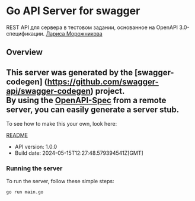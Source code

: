 # Go API Server for swagger

REST API для сервера в тестовом задании, основанное на OpenAPI 3.0-спецификации.  [Лариса Морожникова](https://t.me/l_milk)

## Overview
This server was generated by the [swagger-codegen]
(https://github.com/swagger-api/swagger-codegen) project.  
By using the [OpenAPI-Spec](https://github.com/OAI/OpenAPI-Specification) from a remote server, you can easily generate a server stub.  
-

To see how to make this your own, look here:

[README](https://github.com/swagger-api/swagger-codegen/blob/master/README.md)

- API version: 1.0.0
- Build date: 2024-05-15T12:27:48.579394541Z[GMT]


### Running the server
To run the server, follow these simple steps:

```
go run main.go
```


